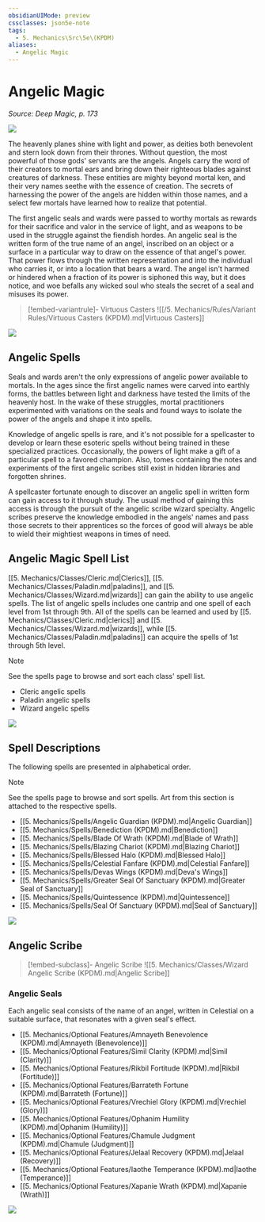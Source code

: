 ```yaml
---
obsidianUIMode: preview
cssclasses: json5e-note
tags:
  - 5. Mechanics\Src\5e\(KPDM)
aliases:
  - Angelic Magic
---
```

# Angelic Magic
*Source: Deep Magic, p. 173* 

![](https://raw.githubusercontent.com/TheGiddyLimit/homebrew/master/_img/KPDM/full/001-0492.webp#center)

The heavenly planes shine with light and power, as deities both benevolent and stern look down from their thrones. Without question, the most powerful of those gods' servants are the angels. Angels carry the word of their creators to mortal ears and bring down their righteous blades against creatures of darkness. These entities are mighty beyond mortal ken, and their very names seethe with the essence of creation. The secrets of harnessing the power of the angels are hidden within those names, and a select few mortals have learned how to realize that potential.

The first angelic seals and wards were passed to worthy mortals as rewards for their sacrifice and valor in the service of light, and as weapons to be used in the struggle against the fiendish hordes. An angelic seal is the written form of the true name of an angel, inscribed on an object or a surface in a particular way to draw on the essence of that angel's power. That power flows through the written representation and into the individual who carries it, or into a location that bears a ward. The angel isn't harmed or hindered when a fraction of its power is siphoned this way, but it does notice, and woe befalls any wicked soul who steals the secret of a seal and misuses its power.

> [!embed-variantrule]- Virtuous Casters
> ![[/5. Mechanics/Rules/Variant Rules/Virtuous Casters (KPDM).md\|Virtuous Casters]]

![](https://raw.githubusercontent.com/TheGiddyLimit/homebrew/master/_img/KPDM/0040.webp#center)

## Angelic Spells

Seals and wards aren't the only expressions of angelic power available to mortals. In the ages since the first angelic names were carved into earthly forms, the battles between light and darkness have tested the limits of the heavenly host. In the wake of these struggles, mortal practitioners experimented with variations on the seals and found ways to isolate the power of the angels and shape it into spells.

Knowledge of angelic spells is rare, and it's not possible for a spellcaster to develop or learn these esoteric spells without being trained in these specialized practices. Occasionally, the powers of light make a gift of a particular spell to a favored champion. Also, tomes containing the notes and experiments of the first angelic scribes still exist in hidden libraries and forgotten shrines.

A spellcaster fortunate enough to discover an angelic spell in written form can gain access to it through study. The usual method of gaining this access is through the pursuit of the angelic scribe wizard specialty. Angelic scribes preserve the knowledge embodied in the angels' names and pass those secrets to their apprentices so the forces of good will always be able to wield their mightiest weapons in times of need.

## Angelic Magic Spell List

[[5. Mechanics/Classes/Cleric.md\|Clerics]], [[5. Mechanics/Classes/Paladin.md\|paladins]], and [[5. Mechanics/Classes/Wizard.md\|wizards]] can gain the ability to use angelic spells. The list of angelic spells includes one cantrip and one spell of each level from 1st through 9th. All of the spells can be learned and used by [[5. Mechanics/Classes/Cleric.md\|clerics]] and [[5. Mechanics/Classes/Wizard.md\|wizards]], while [[5. Mechanics/Classes/Paladin.md\|paladins]] can acquire the spells of 1st through 5th level.

> [!note]
> See the spells page to browse and sort each class' spell list.

- Cleric angelic spells  
- Paladin angelic spells  
- Wizard angelic spells  

![](https://raw.githubusercontent.com/TheGiddyLimit/homebrew/master/_img/KPDM/0041.webp#center)

## Spell Descriptions

The following spells are presented in alphabetical order.

> [!note]
> See the spells page to browse and sort spells. Art from this section is attached to the respective spells.

- [[5. Mechanics/Spells/Angelic Guardian (KPDM).md\|Angelic Guardian]]  
- [[5. Mechanics/Spells/Benediction (KPDM).md\|Benediction]]  
- [[5. Mechanics/Spells/Blade Of Wrath (KPDM).md\|Blade of Wrath]]  
- [[5. Mechanics/Spells/Blazing Chariot (KPDM).md\|Blazing Chariot]]  
- [[5. Mechanics/Spells/Blessed Halo (KPDM).md\|Blessed Halo]]  
- [[5. Mechanics/Spells/Celestial Fanfare (KPDM).md\|Celestial Fanfare]]  
- [[5. Mechanics/Spells/Devas Wings (KPDM).md\|Deva's Wings]]  
- [[5. Mechanics/Spells/Greater Seal Of Sanctuary (KPDM).md\|Greater Seal of Sanctuary]]  
- [[5. Mechanics/Spells/Quintessence (KPDM).md\|Quintessence]]  
- [[5. Mechanics/Spells/Seal Of Sanctuary (KPDM).md\|Seal of Sanctuary]]  

![](https://raw.githubusercontent.com/TheGiddyLimit/homebrew/master/_img/KPDM/0042.webp#center)

## Angelic Scribe

> [!embed-subclass]- Angelic Scribe
> ![[5. Mechanics/Classes/Wizard Angelic Scribe (KPDM).md\|Angelic Scribe]]

### Angelic Seals

Each angelic seal consists of the name of an angel, written in Celestial on a suitable surface, that resonates with a given seal's effect.

- [[5. Mechanics/Optional Features/Amnayeth Benevolence (KPDM).md\|Amnayeth (Benevolence)]]  
- [[5. Mechanics/Optional Features/Simil Clarity (KPDM).md\|Simil (Clarity)]]  
- [[5. Mechanics/Optional Features/Rikbil Fortitude (KPDM).md\|Rikbil (Fortitude)]]  
- [[5. Mechanics/Optional Features/Barrateth Fortune (KPDM).md\|Barrateth (Fortune)]]  
- [[5. Mechanics/Optional Features/Vrechiel Glory (KPDM).md\|Vrechiel (Glory)]]  
- [[5. Mechanics/Optional Features/Ophanim Humility (KPDM).md\|Ophanim (Humility)]]  
- [[5. Mechanics/Optional Features/Chamule Judgment (KPDM).md\|Chamule (Judgment)]]  
- [[5. Mechanics/Optional Features/Jelaal Recovery (KPDM).md\|Jelaal (Recovery)]]  
- [[5. Mechanics/Optional Features/Iaothe Temperance (KPDM).md\|Iaothe (Temperance)]]  
- [[5. Mechanics/Optional Features/Xapanie Wrath (KPDM).md\|Xapanie (Wrath)]]  

![](https://raw.githubusercontent.com/TheGiddyLimit/homebrew/master/_img/KPDM/0043.webp#center)
